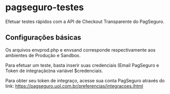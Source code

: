 # pagseguro-testes

Efetuar testes rápidos com a API de Checkout Transparente do PagSeguro.

## Configurações básicas

Os arquivos envprod.php e envsand corresponde respectivamente aos ambientes de Produção e Sandbox.  

Para efetuar um teste, basta inserir suas credenciais (Email PagSeguro e Token de integração)na variável $credenciais.

Para obter seu token de integraço, acesse sua conta PagSeguro através do link: https://pagseguro.uol.com.br/preferencias/integracoes.jhtml
